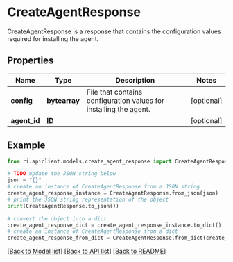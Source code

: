 # CreateAgentResponse

CreateAgentResponse is a response that contains the configuration values required for installing the agent.

## Properties

Name | Type | Description | Notes
------------ | ------------- | ------------- | -------------
**config** | **bytearray** | File that contains configuration values for installing the agent. | [optional] 
**agent_id** | [**ID**](ID.md) |  | [optional] 

## Example

```python
from ri.apiclient.models.create_agent_response import CreateAgentResponse

# TODO update the JSON string below
json = "{}"
# create an instance of CreateAgentResponse from a JSON string
create_agent_response_instance = CreateAgentResponse.from_json(json)
# print the JSON string representation of the object
print(CreateAgentResponse.to_json())

# convert the object into a dict
create_agent_response_dict = create_agent_response_instance.to_dict()
# create an instance of CreateAgentResponse from a dict
create_agent_response_from_dict = CreateAgentResponse.from_dict(create_agent_response_dict)
```
[[Back to Model list]](../README.md#documentation-for-models) [[Back to API list]](../README.md#documentation-for-api-endpoints) [[Back to README]](../README.md)

